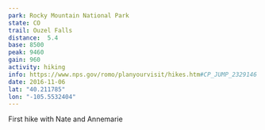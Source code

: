 ```yaml
---
park: Rocky Mountain National Park
state: CO
trail: Ouzel Falls
distance:  5.4
base: 8500
peak: 9460
gain: 960
activity: hiking
info: https://www.nps.gov/romo/planyourvisit/hikes.htm#CP_JUMP_2329146
date: 2016-11-06
lat: "40.211785"
lon: "-105.5532404"
---
```

First hike with Nate and Annemarie
